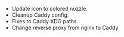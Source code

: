 - Update icon to colored nozzle.
- Cleanup Caddy config.
- Fixes to Caddy XDG paths
- Change reverse proxy from nginx to Caddy